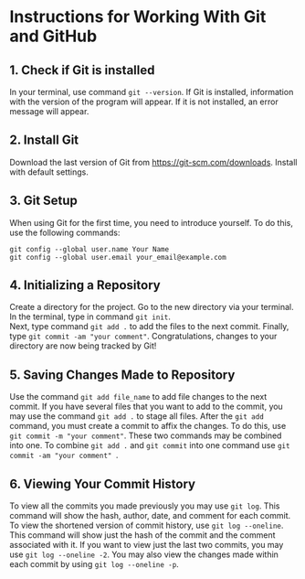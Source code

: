 # Instructions for Working With Git and GitHub

## 1. Check if Git is installed 
In your terminal, use command `git --version`. 
If Git is installed, information with the version of the program will appear. 
If it is not installed, an error message will appear.

## 2. Install Git
Download the last version of Git from https://git-scm.com/downloads.
Install with default settings.

## 3. Git Setup
When using Git for the first time, you need to introduce yourself.
To do this, use the following commands:
```
git config --global user.name Your Name
git config --global user.email your_email@example.com
```
## 4. Initializing a Repository
Create a directory for the project. 
Go to the new directory via your terminal.
In the terminal, type in command `git init`.  
Next, type command `git add .` to add the files to the next commit.
Finally, type `git commit -am "your comment"`.
Congratulations, changes to your directory are now being tracked by Git!

## 5. Saving Changes Made to Repository
Use the command `git add file_name` to add file changes to the next commit. 
If you have several files that you want to add to the commit, you may use the command `git add .` to stage all files.
After the `git add` command, you must create a commit to affix the changes. To do this, use `git commit -m "your comment"`.
These two commands may be combined into one. To combine `git add .` and `git commit` into one command use 
`git commit -am "your comment" `.  

## 6. Viewing Your Commit History
To view all the commits you made previously you may use `git log`. 
This command will show the hash, author, date, and comment for each commit.
To view the shortened version of commit history, use `git log --oneline`. This command will show just the hash of the commit and the comment associated with it.
If you want to view just the last two commits, you may use `git log --oneline -2`.
You may also view the changes made within each commit by using `git log --oneline -p`.

